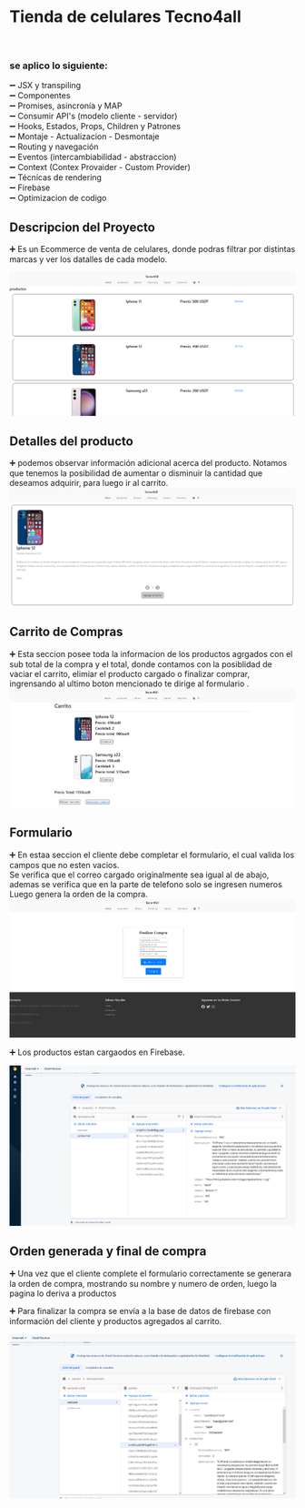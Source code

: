 <h1>Tienda de celulares Tecno4all</h1>
<br>
 
<h3> se aplico  lo siguiente:  </h3>

➖ JSX y transpiling <br>
➖ Componentes <br>
➖ Promises, asincronía y MAP <br>
➖ Consumir API's (modelo cliente - servidor) <br>
➖ Hooks, Estados, Props, Children y Patrones <br>
➖ Montaje - Actualizacion - Desmontaje <br>
➖ Routing y navegación <br>
➖ Eventos (intercambiabilidad - abstraccion) <br>
➖ Context (Contex Provaider - Custom Provider) <br>
➖ Técnicas de rendering <br>
➖ Firebase <br>
➖ Optimizacion de codigo <br>

<h2> Descripcion del Proyecto </h2>

➕ Es un Ecommerce de venta de celulares, donde podras filtrar por distintas marcas y ver los datalles de cada modelo. <br>

 <img src='./imgRedme/productos.png' >

<h2>  Detalles del producto </h2>
➕  podemos observar información adicional acerca del producto. Notamos que tenemos la posibilidad de aumentar o disminuir la cantidad que deseamos adquirir, para luego ir al carrito.<br>  
<img src='./imgRedme/detalleDelProducto.png' >

<h2> Carrito de Compras </h2>
➕ Esta seccion posee toda la informacion de los productos agrgados con el sub total de la compra y el total, donde contamos con la posiblidad de vaciar el carrito, elimiar el producto cargado o finalizar comprar, ingrensando al ultimo boton mencionado te dirige al formulario .<br>
<img src='./imgRedme/carrito.png' >

 <h2>   Formulario </h2>
➕ En estaa seccion el cliente debe completar el  formulario, el cual valida los campos que no esten vacios.
<br>
Se  verifica que el correo cargado originalmente sea igual al de abajo, ademas se verifica que en la parte de telefono solo se ingresen numeros<br>  
 Luego genera la orden de la compra.<br>

<img src='./imgRedme/formulario.png' >

➕ Los productos estan cargaodos en Firebase. <br>

<img src='./imgRedme/productosEnFirebase.png' >

<h2>  Orden generada y final de compra</h2>
➕ Una vez que el cliente complete el formulario correctamente se generara la orden de compra, mostrando su nombre y  numero de orden, luego la pagina lo deriva a productos  <br>

➕ Para finalizar la compra se envía a la base de datos de firebase con información del cliente y productos agregados al carrito. <br>

<img src='./imgRedme/pedidoCliente.png' >
